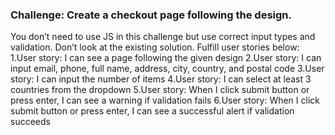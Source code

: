 ### Challenge: Create a checkout page following the design.
 You don’t need to use JS in this challenge but use correct input types and validation. Don’t look at the existing solution. Fulfill user stories below:
1.User story: I can see a page following the given design
2.User story: I can input email, phone, full name, address, city, country, and postal code
3.User story: I can input the number of items
4.User story: I can select at least 3 countries from the dropdown
5.User story: When I click submit button or press enter, I can see a warning if validation fails
6.User story: When I click submit button or press enter, I can see a successful alert if validation succeeds
